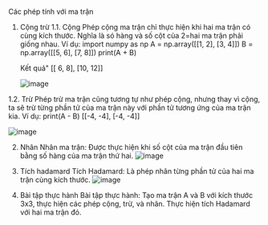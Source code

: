Các phép tính với ma trận

1. Cộng trừ
1.1. Cộng
   Phép cộng ma trận chỉ thực hiện khi hai ma trận có cùng kích thước. Nghĩa là só hàng và số cột của 2=hai ma trận phải giống nhau.
   Ví dụ:
   import numpy as np
  A = np.array([[1, 2], [3, 4]])
  B = np.array([[5, 6], [7, 8]])
  print(A + B)

   Kết quả"
   [[ 6,  8],
    [10, 12]]

   ![image](https://github.com/user-attachments/assets/bd1f1399-21f7-4215-b11c-724b8de830bd)


1.2. Trừ
   Phép trừ ma trận cũng tương tự như phép cộng, nhưng thay vì cộng, ta sẽ trừ từng phần tử của ma trận này với phần tử tương      ứng của ma trận kia.
   Ví dụ:
   print(A - B)
   [[-4, -4],
    [-4, -4]]

   ![image](https://github.com/user-attachments/assets/17b9ddd1-bd6e-4637-af4f-2bd6d6194c43)


2. Nhân
   Nhân ma trận: Được thực hiện khi số cột của ma trận đầu tiên bằng số hàng của ma trận thứ hai.
   ![image](https://github.com/user-attachments/assets/504c464a-4228-4284-818f-be02523e2f0f)

3. Tích hadamard
   Tích Hadamard: Là phép nhân từng phần tử của hai ma trận cùng kích thước.
   ![image](https://github.com/user-attachments/assets/286fe277-0b79-4a9e-b69e-a731d705a332)

4. Bài tập thực hành
Bài tập thực hành:
Tạo ma trận A và B với kích thước 3x3, thực hiện các phép cộng, trừ, và nhân.
Thực hiện tích Hadamard với hai ma trận đó.
   
